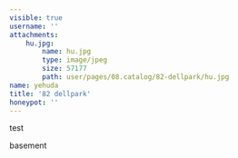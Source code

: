 ```yaml
---
visible: true
username: ''
attachments:
    hu.jpg:
        name: hu.jpg
        type: image/jpeg
        size: 57177
        path: user/pages/08.catalog/82-dellpark/hu.jpg
name: yehuda
title: '82 dellpark'
honeypot: ''
---
```

test


basement